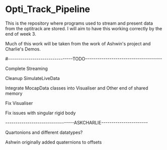 # Opti_Track_Pipeline
This is the repository where programs used to stream and present data from the optitrack are stored. I will aim to have this working correctly by the end of week 3.

Much of this work will be taken from the work of Ashwin's project and Charlie's Demos.

#--------------------------------TODO--------------------------------------

Complete Streaming

Cleanup SimulateLiveData 

Integrate MocapData classes into Visualiser and Other end of shared memory

Fix Visualiser

Fix issues with singular rigid body

\----------------------------------ASKCHARLIE-----------------------

Quartonions and different datatypes?

Ashwin originally added quaternions to offsets
